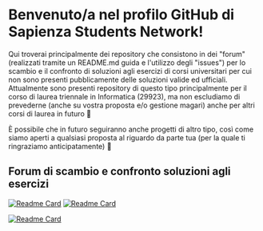 # Benvenuto/a nel profilo GitHub di Sapienza Students Network!

Qui troverai principalmente dei repository che consistono in dei "forum" (realizzati tramite un README.md guida e l'utilizzo degli "issues") per lo scambio e il confronto di soluzioni agli esercizi di corsi universitari per cui non sono presenti pubblicamente delle soluzioni valide ed ufficiali. Attualmente sono presenti repository di questo tipo principalmente per il corso di laurea triennale in Informatica (29923), ma non escludiamo di prevederne (anche su vostra proposta e/o gestione magari) anche per altri corsi di laurea in futuro 👀

È possibile che in futuro seguiranno anche progetti di altro tipo, così come siamo aperti a qualsiasi proposta al riguardo da parte tua (per la quale ti ringraziamo anticipatamente) 🙂

## Forum di scambio e confronto soluzioni agli esercizi

[![Readme Card](https://github-readme-stats.vercel.app/api/pin/?username=sapienzastudentsnetwork&show_owner&repo=mmi2122&theme=radical)](https://github.com/sapienzastudentsnetwork/mmi2122) 
[![Readme Card](https://github-readme-stats.vercel.app/api/pin/?username=sapienzastudentsnetwork&show_owner&repo=psd2223&theme=radical)](https://github.com/sapienzastudentsnetwork/psd2223)

[![Readme Card](https://github-readme-stats.vercel.app/api/pin/?username=sapienzastudentsnetwork&show_owner&repo=calcprob2223&theme=radical)](https://github.com/sapienzastudentsnetwork/calcprob2223)
